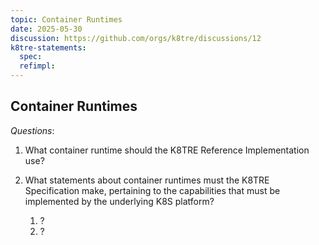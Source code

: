 ```yaml
---
topic: Container Runtimes
date: 2025-05-30
discussion: https://github.com/orgs/k8tre/discussions/12
k8tre-statements:
  spec: 
  refimpl:
---
```


## Container Runtimes

*Questions*: 
 1. What container runtime should the K8TRE Reference Implementation use?
 2. What statements about container runtimes must the K8TRE Specification make, pertaining to the capabilities that must be implemented by the underlying K8S platform?

    1. ?
    2. ?
